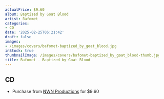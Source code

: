 ```yaml
---
actualPrice: $9.60
album: Baptized by Goat Blood
artist: Bafomet
categories:
- CD
date: '2025-02-25T06:21:42'
draft: false
images:
- /images/covers/bafomet-baptized_by_goat_blood.jpg
inStock: true
thumbnailImage: /images/covers/bafomet-baptized_by_goat_blood-thumb.jpg
title: Bafomet - Baptized by Goat Blood
---
```


## CD
* Purchase from [NWN Productions](http://shop.nwnprod.com/index.php?route=product/product&path=93&product_id=50046&sort=pd.name&order=ASC) for $9.60
